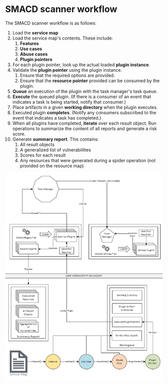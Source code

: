 # SMACD scanner workflow

The SMACD scanner workflow is as follows:

1. Load the **service map**
2. Load the service map's contents. These include:
   1. **Features**
   2. **Use cases**
   3. **Abuse cases**
   4. **Plugin pointers**
3. For each plugin pointer, look up the actual loaded **plugin instance**.
4. Validate the **plugin pointer** using the plugin instance.
   1. Ensure that the required options are provided.
   2. Ensure that the **resource pointer** provided can be consumed by the plugin.
5. **Queue** an execution of the plugin with the task manager's task queue.
6. **Execute** the queued plugin. (If there is a consumer of an event that indicates a task is being started, notify that consumer.)
7. Place artifacts in a given **working directory** when the plugin executes.
8. Executed plugin **completes**. (Notify any consumers subscribed to the event that indicates a task has completed.)
9. When all plugins have completed, **iterate** over each result object. Run operations to summarize the content of all reports and generate a risk score.
10. Generate **summary report**. This contains:
    1. All result objects
    2. A generalized list of vulnerabilities
    3. Scores for each result
    4. Any resources that were generated during a spider operation (not provided on the resource map)

![Workflow of SMACD CLI tool ingesting the service map and creating a tree of possible vulnerabilities based on given abuse cases.](Assets/Workflow.png "SMACD CLI tool workflow diagram")